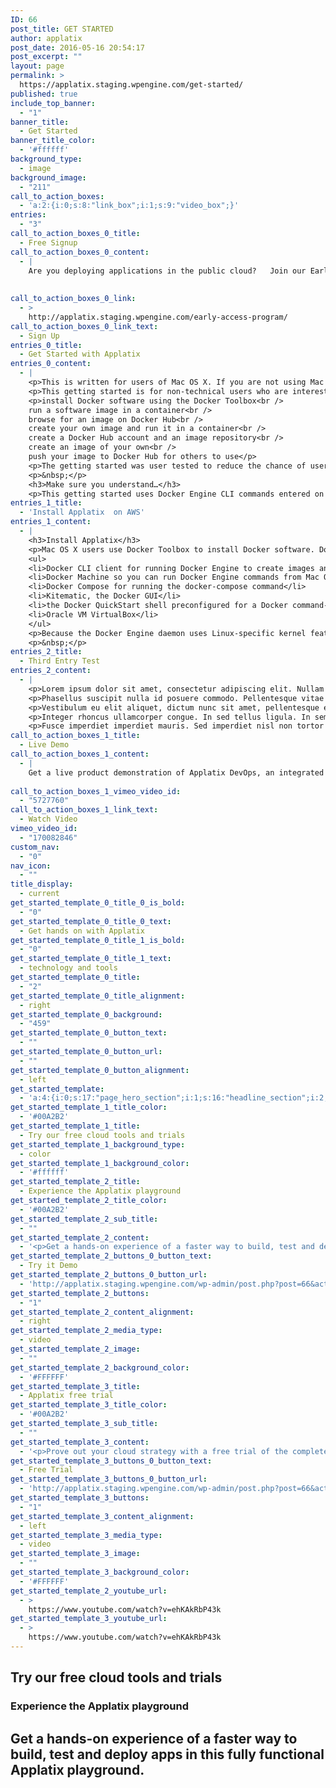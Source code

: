 ```yaml
---
ID: 66
post_title: GET STARTED
author: applatix
post_date: 2016-05-16 20:54:17
post_excerpt: ""
layout: page
permalink: >
  https://applatix.staging.wpengine.com/get-started/
published: true
include_top_banner:
  - "1"
banner_title:
  - Get Started
banner_title_color:
  - '#ffffff'
background_type:
  - image
background_image:
  - "211"
call_to_action_boxes:
  - 'a:2:{i:0;s:8:"link_box";i:1;s:9:"video_box";}'
entries:
  - "3"
call_to_action_boxes_0_title:
  - Free Signup
call_to_action_boxes_0_content:
  - |
    Are you deploying applications in the public cloud?   Join our Early Access program to start using Applatix DevOps today.
    
    
call_to_action_boxes_0_link:
  - >
    http://applatix.staging.wpengine.com/early-access-program/
call_to_action_boxes_0_link_text:
  - Sign Up
entries_0_title:
  - Get Started with Applatix
entries_0_content:
  - |
    <p>This is written for users of Mac OS X. If you are not using Mac OS X, see the Linux or Windows version.</p>
    <p>This getting started is for non-technical users who are interested in learning about Docker. By following this getting started, you’ll learn fundamental Docker features by performing some simple tasks. You’ll learn how to:</p>
    <p>install Docker software using the Docker Toolbox<br />
    run a software image in a container<br />
    browse for an image on Docker Hub<br />
    create your own image and run it in a container<br />
    create a Docker Hub account and an image repository<br />
    create an image of your own<br />
    push your image to Docker Hub for others to use</p>
    <p>The getting started was user tested to reduce the chance of users having problems. For the best chance of success, follow the steps as written the first time before exploring on your own. It takes approximately 45 minutes to complete.</p>
    <p>&nbsp;</p>
    <h3>Make sure you understand…</h3>
    <p>This getting started uses Docker Engine CLI commands entered on the commandline of a terminal window. You don’t need to be experienced using a command line, but you should be familiar with how to open one and type commands.</p>
entries_1_title:
  - 'Install Applatix  on AWS'
entries_1_content:
  - |
    <h3>Install Applatix</h3>
    <p>Mac OS X users use Docker Toolbox to install Docker software. Docker Toolbox includes the following Docker tools:</p>
    <ul>
    <li>Docker CLI client for running Docker Engine to create images and containers</li>
    <li>Docker Machine so you can run Docker Engine commands from Mac OS X terminals</li>
    <li>Docker Compose for running the docker-compose command</li>
    <li>Kitematic, the Docker GUI</li>
    <li>the Docker QuickStart shell preconfigured for a Docker command-line environment</li>
    <li>Oracle VM VirtualBox</li>
    </ul>
    <p>Because the Docker Engine daemon uses Linux-specific kernel features, you can’t run Docker Engine natively in OS X. Instead, you must use the Docker Machine command, docker-machine, to create and attach to a small Linux VM on your machine. This VM hosts Docker Engine for you on your Mac.</p>
    <p>&nbsp;</p>
entries_2_title:
  - Third Entry Test
entries_2_content:
  - |
    <p>Lorem ipsum dolor sit amet, consectetur adipiscing elit. Nullam justo augue, consectetur vel tempor et, semper malesuada velit. Ut dapibus finibus velit sed pharetra. Suspendisse ultrices tortor sed odio commodo, in blandit tortor dapibus. Vestibulum volutpat porttitor nunc ut dictum. Duis sit amet quam ut justo interdum egestas non et arcu. Donec nec libero vel massa sagittis mollis. Phasellus vitae risus eu nisl accumsan scelerisque. Pellentesque semper, urna vel pharetra tincidunt, diam magna ullamcorper nisl, sit amet suscipit massa turpis eu arcu. Duis fermentum a leo et finibus. Donec porta orci sed orci rhoncus condimentum. Integer iaculis posuere aliquam. Duis eu vulputate erat. Suspendisse potenti. Cras commodo, elit vitae rutrum aliquam, lorem orci egestas velit, in consectetur mauris augue eget dui.</p>
    <p>Phasellus suscipit nulla id posuere commodo. Pellentesque vitae nulla dui. Integer accumsan urna sit amet lectus porta dapibus. Pellentesque quis mi eget enim faucibus elementum. Donec varius sapien et tellus pellentesque eleifend. Donec vulputate ex ac nulla pretium, in euismod eros feugiat. Donec eleifend lobortis risus nec aliquet. In in nibh quis neque venenatis hendrerit. Etiam at lorem luctus, auctor enim vitae, vestibulum dolor. Curabitur eget eleifend libero. Proin lacinia, erat id faucibus lacinia, sapien arcu ullamcorper eros, ac tristique ligula leo nec orci. In a rutrum felis.</p>
    <p>Vestibulum eu elit aliquet, dictum nunc sit amet, pellentesque ex. Quisque efficitur ante eget luctus luctus. Vivamus pretium arcu eu consequat rhoncus. Ut turpis nibh, mollis sed nunc imperdiet, luctus auctor libero. Cum sociis natoque penatibus et magnis dis parturient montes, nascetur ridiculus mus. Aliquam mollis elit a tellus vehicula, sit amet vestibulum erat elementum. Etiam quis condimentum est, id feugiat nisl. Maecenas dolor quam, hendrerit sodales elit a, ornare ultrices nisl. Fusce justo ligula, consectetur ac placerat quis, varius vel sem. Vivamus vel pretium dolor. Suspendisse eget felis maximus, pretium ipsum eget, tincidunt justo. Mauris vulputate turpis et nibh pulvinar fringilla a ac ipsum. Fusce eleifend luctus dui. Fusce mauris nisl, pulvinar et nunc sit amet, accumsan sagittis tellus. In sit amet placerat eros.</p>
    <p>Integer rhoncus ullamcorper congue. In sed tellus ligula. In sem justo, gravida et arcu sed, commodo ultricies mi. Maecenas aliquet eros magna, vitae ornare purus dapibus ac. Nullam ac arcu sit amet lectus dignissim facilisis in quis elit. Aliquam ac laoreet tortor. Vestibulum porttitor in nunc in facilisis. Sed eu sodales felis, sit amet faucibus turpis. Nullam malesuada sapien semper ex sodales, sit amet tincidunt diam egestas. Phasellus vitae porta felis.</p>
    <p>Fusce imperdiet imperdiet mauris. Sed imperdiet nisl non tortor pretium, ac interdum dui consequat. Ut vitae dapibus purus, a bibendum nunc. Sed consequat mi erat. Quisque ornare in erat sed dignissim. Ut leo mauris, luctus quis ullamcorper at, imperdiet ut elit. Sed vulputate consectetur eleifend. Vivamus nunc augue, pellentesque eu maximus sit amet, placerat in lorem. Sed tempor leo et dui viverra, a pellentesque libero bibendum. Sed sed urna libero. Nam ullamcorper nisi ut luctus lacinia. Fusce felis massa, sollicitudin vehicula pulvinar vel, efficitur facilisis sapien. Aliquam eleifend, justo vel interdum egestas, odio orci sollicitudin eros, sit amet mollis risus mauris eget nisl. Phasellus aliquet, risus at dictum ornare, odio massa rutrum lorem, congue finibus tortor arcu non magna. Mauris eros massa, finibus ut nunc quis, faucibus posuere nibh. Donec metus erat, ultrices viverra pharetra in, fringilla ut nisi.</p>
call_to_action_boxes_1_title:
  - Live Demo
call_to_action_boxes_1_content:
  - |
    Get a live product demonstration of Applatix DevOps, an integrated DevOps application for build, test, continuous delivery and operations.
    
call_to_action_boxes_1_vimeo_video_id:
  - "5727760"
call_to_action_boxes_1_link_text:
  - Watch Video
vimeo_video_id:
  - "170082846"
custom_nav:
  - "0"
nav_icon:
  - ""
title_display:
  - current
get_started_template_0_title_0_is_bold:
  - "0"
get_started_template_0_title_0_text:
  - Get hands on with Applatix
get_started_template_0_title_1_is_bold:
  - "0"
get_started_template_0_title_1_text:
  - technology and tools
get_started_template_0_title:
  - "2"
get_started_template_0_title_alignment:
  - right
get_started_template_0_background:
  - "459"
get_started_template_0_button_text:
  - ""
get_started_template_0_button_url:
  - ""
get_started_template_0_button_alignment:
  - left
get_started_template:
  - 'a:4:{i:0;s:17:"page_hero_section";i:1;s:16:"headline_section";i:2;s:19:"alternating_section";i:3;s:19:"alternating_section";}'
get_started_template_1_title_color:
  - '#00A2B2'
get_started_template_1_title:
  - Try our free cloud tools and trials
get_started_template_1_background_type:
  - color
get_started_template_1_background_color:
  - '#ffffff'
get_started_template_2_title:
  - Experience the Applatix playground
get_started_template_2_title_color:
  - '#00A2B2'
get_started_template_2_sub_title:
  - ""
get_started_template_2_content:
  - '<p>Get a hands-on experience of a faster way to build, test and deploy apps in this fully functional Applatix playground.</p>'
get_started_template_2_buttons_0_button_text:
  - Try it Demo
get_started_template_2_buttons_0_button_url:
  - 'http://applatix.staging.wpengine.com/wp-admin/post.php?post=66&action=edit'
get_started_template_2_buttons:
  - "1"
get_started_template_2_content_alignment:
  - right
get_started_template_2_media_type:
  - video
get_started_template_2_image:
  - ""
get_started_template_2_background_color:
  - '#FFFFFF'
get_started_template_3_title:
  - Applatix free trial
get_started_template_3_title_color:
  - '#00A2B2'
get_started_template_3_sub_title:
  - ""
get_started_template_3_content:
  - '<p>Prove out your cloud strategy with a free trial of the complete Applatix platform. Install Applatix on your cloud and begin creating apps and workflows.</p>'
get_started_template_3_buttons_0_button_text:
  - Free Trial
get_started_template_3_buttons_0_button_url:
  - 'http://applatix.staging.wpengine.com/wp-admin/post.php?post=66&action=edit'
get_started_template_3_buttons:
  - "1"
get_started_template_3_content_alignment:
  - left
get_started_template_3_media_type:
  - video
get_started_template_3_image:
  - ""
get_started_template_3_background_color:
  - '#FFFFFF'
get_started_template_2_youtube_url:
  - >
    https://www.youtube.com/watch?v=ehKAkRbP43k
get_started_template_3_youtube_url:
  - >
    https://www.youtube.com/watch?v=ehKAkRbP43k
---
```

<h2>Try our free cloud tools and trials</h2>
<h3 class="h3">Experience the Applatix playground</h3>
<h2 id="u4789-4" class="H2-blog">Get a hands-on experience of a faster way to build, test and deploy apps in this fully functional Applatix playground.</h2>